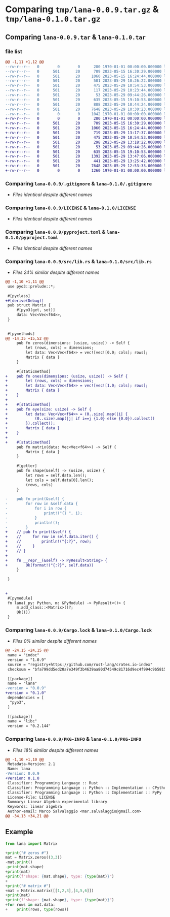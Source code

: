 # Comparing `tmp/lana-0.0.9.tar.gz` & `tmp/lana-0.1.0.tar.gz`

## Comparing `lana-0.0.9.tar` & `lana-0.1.0.tar`

### file list

```diff
@@ -1,11 +1,12 @@
--rw-r--r--   0        0        0      280 1970-01-01 00:00:00.000000 lana-0.0.9/Cargo.toml
--rw-r--r--   0      501       20      709 2023-05-15 16:30:29.000000 lana-0.0.9/.gitignore
--rw-r--r--   0      501       20     1060 2023-05-15 16:24:44.000000 lana-0.0.9/LICENSE
--rw-r--r--   0      501       20      501 2023-05-29 10:26:22.000000 lana-0.0.9/README.md
--rw-r--r--   0      501       20      475 2023-05-29 10:54:53.000000 lana-0.0.9/build.py
--rw-r--r--   0      501       20      117 2023-05-29 10:23:44.000000 lana-0.0.9/examples/example.py
--rw-r--r--   0      501       20       53 2023-05-29 09:44:26.000000 lana-0.0.9/lana/__init__.py
--rw-r--r--   0      501       20      635 2023-05-15 19:10:53.000000 lana-0.0.9/pyproject.toml
--rw-r--r--   0      501       20      888 2023-05-29 10:44:24.000000 lana-0.0.9/src/lib.rs
--rw-r--r--   0      501       20     7648 2023-05-29 10:30:23.000000 lana-0.0.9/Cargo.lock
--rw-r--r--   0        0        0     1042 1970-01-01 00:00:00.000000 lana-0.0.9/PKG-INFO
+-rw-r--r--   0        0        0      280 1970-01-01 00:00:00.000000 lana-0.1.0/Cargo.toml
+-rw-r--r--   0      501       20      709 2023-05-15 16:30:29.000000 lana-0.1.0/.gitignore
+-rw-r--r--   0      501       20     1060 2023-05-15 16:24:44.000000 lana-0.1.0/LICENSE
+-rw-r--r--   0      501       20      719 2023-05-29 13:17:37.000000 lana-0.1.0/README.md
+-rw-r--r--   0      501       20      475 2023-05-29 10:54:53.000000 lana-0.1.0/build.py
+-rw-r--r--   0      501       20      298 2023-05-29 13:18:22.000000 lana-0.1.0/examples/example.py
+-rw-r--r--   0      501       20       53 2023-05-29 09:44:26.000000 lana-0.1.0/lana/__init__.py
+-rw-r--r--   0      501       20      635 2023-05-15 19:10:53.000000 lana-0.1.0/pyproject.toml
+-rw-r--r--   0      501       20     1392 2023-05-29 13:47:06.000000 lana-0.1.0/src/lib.rs
+-rw-r--r--   0      501       20      441 2023-05-29 13:25:42.000000 lana-0.1.0/test/test_matrix.py
+-rw-r--r--   0      501       20     7648 2023-05-29 12:53:33.000000 lana-0.1.0/Cargo.lock
+-rw-r--r--   0        0        0     1260 1970-01-01 00:00:00.000000 lana-0.1.0/PKG-INFO
```

### Comparing `lana-0.0.9/.gitignore` & `lana-0.1.0/.gitignore`

 * *Files identical despite different names*

### Comparing `lana-0.0.9/LICENSE` & `lana-0.1.0/LICENSE`

 * *Files identical despite different names*

### Comparing `lana-0.0.9/pyproject.toml` & `lana-0.1.0/pyproject.toml`

 * *Files identical despite different names*

### Comparing `lana-0.0.9/src/lib.rs` & `lana-0.1.0/src/lib.rs`

 * *Files 24% similar despite different names*

```diff
@@ -1,10 +1,11 @@
 use pyo3::prelude::*;
 
 #[pyclass]
+#[derive(Debug)]
 pub struct Matrix {
     #[pyo3(get, set)]
     data: Vec<Vec<f64>>,
 }
 
 
 #[pymethods]
@@ -14,35 +15,52 @@
     pub fn zeros(dimensions: (usize, usize)) -> Self {
         let (rows, cols) = dimensions;
         let data: Vec<Vec<f64>> = vec![vec![0.0; cols]; rows];
         Matrix { data }
     }
 
     #[staticmethod]
+    pub fn ones(dimensions: (usize, usize)) -> Self {
+        let (rows, cols) = dimensions;
+        let data: Vec<Vec<f64>> = vec![vec![1.0; cols]; rows];
+        Matrix { data }
+    }
+
+    #[staticmethod]
+    pub fn eye(size: usize) -> Self {
+        let data: Vec<Vec<f64>> = (0..size).map(|i| {
+            (0..size).map(|j| if i==j {1.0} else {0.0}).collect()
+        }).collect();
+        Matrix { data }
+    }
+
+    #[staticmethod]
     pub fn matrix(data: Vec<Vec<f64>>) -> Self {
         Matrix { data } 
     }
 
     #[getter]
     pub fn shape(&self) -> (usize, usize) {
         let rows = self.data.len();
         let cols = self.data[0].len();
         (rows, cols)
     }
 
-    pub fn print(&self) {
-        for row in &self.data {
-            for i in row {
-                print!("{} ", i);
-            }
-            println!();
-        }
+    // pub fn print(&self) {
+    //     for row in self.data.iter() {
+    //         println!("{:?}", row);
+    //     }
+    // }
+
+    fn __repr__(&self) -> PyResult<String> {
+        Ok(format!("{:?}", self.data))
     }
 
 }
 
 
+
 #[pymodule]
 fn lana(_py: Python, m: &PyModule) -> PyResult<()> {
     m.add_class::<Matrix>()?;
     Ok(())
 }
```

### Comparing `lana-0.0.9/Cargo.lock` & `lana-0.1.0/Cargo.lock`

 * *Files 0% similar despite different names*

```diff
@@ -24,15 +24,15 @@
 name = "indoc"
 version = "1.0.9"
 source = "registry+https://github.com/rust-lang/crates.io-index"
 checksum = "bfa799dd5ed20a7e349f3b4639aa80d74549c81716d9ec4f994c9b5815598306"
 
 [[package]]
 name = "lana"
-version = "0.0.9"
+version = "0.1.0"
 dependencies = [
  "pyo3",
 ]
 
 [[package]]
 name = "libc"
 version = "0.2.144"
```

### Comparing `lana-0.0.9/PKG-INFO` & `lana-0.1.0/PKG-INFO`

 * *Files 18% similar despite different names*

```diff
@@ -1,10 +1,10 @@
 Metadata-Version: 2.1
 Name: lana
-Version: 0.0.9
+Version: 0.1.0
 Classifier: Programming Language :: Rust
 Classifier: Programming Language :: Python :: Implementation :: CPython
 Classifier: Programming Language :: Python :: Implementation :: PyPy
 License-File: LICENSE
 Summary: Linear Algebra experimental library
 Keywords: linear algebra
 Author-email: Marco Salvalaggio <mar.salvalaggio@gmail.com>
@@ -34,13 +34,21 @@
 ```
 
 ## Example 
 
 ```python
 from lana import Matrix
 
+print("# zeros #")
 mat = Matrix.zeros((3,3))
-mat.print()
-print(mat.shape)
+print(mat)
+print(f"shape: {mat.shape}, type: {type(mat)}")
+
+print("# matrix #")
+mat = Matrix.matrix([[1,2,3],[4,5,6]])
+print(mat)
+print(f"shape: {mat.shape}, type: {type(mat)}")
+for rows in mat.data:
+    print(rows, type(rows))
 ```
```


